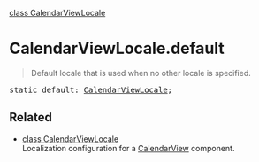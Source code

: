 [class CalendarViewLocale](CalendarViewLocale.md)

# CalendarViewLocale.default

> Default locale that is used when no other locale is specified.

<pre class="docgen_signature">static default: <a href="CalendarViewLocale.md">CalendarViewLocale</a>;</pre>

## Related

- [<!--{ref:class}-->class CalendarViewLocale](CalendarViewLocale.md) \
    Localization configuration for a [CalendarView](CalendarView.md) component.
